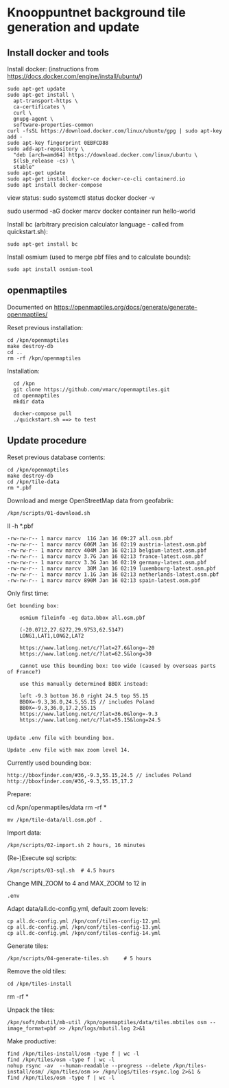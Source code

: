 # Knooppuntnet background tile generation and update

## Install docker and tools

Install docker: (instructions from https://docs.docker.com/engine/install/ubuntu/)

    sudo apt-get update
    sudo apt-get install \
      apt-transport-https \
      ca-certificates \
      curl \
      gnupg-agent \
      software-properties-common
    curl -fsSL https://download.docker.com/linux/ubuntu/gpg | sudo apt-key add -
    sudo apt-key fingerprint 0EBFCD88
    sudo add-apt-repository \
      "deb [arch=amd64] https://download.docker.com/linux/ubuntu \
      $(lsb_release -cs) \
      stable"
    sudo apt-get update
    sudo apt-get install docker-ce docker-ce-cli containerd.io
    sudo apt install docker-compose


  view status:
    sudo systemctl status docker
    docker -v

  sudo usermod -aG docker marcv
  docker container run hello-world

Install bc (arbitrary precision calculator language - called from quickstart.sh):

    sudo apt-get install bc

Install osmium (used to merge pbf files and to calculate bounds):

    sudo apt install osmium-tool



## openmaptiles

Documented on https://openmaptiles.org/docs/generate/generate-openmaptiles/

Reset previous installation:

    cd /kpn/openmaptiles
    make destroy-db
    cd ..
    rm -rf /kpn/openmaptiles

Installation:

      cd /kpn
      git clone https://github.com/vmarc/openmaptiles.git
      cd openmaptiles
      mkdir data
    
      docker-compose pull
      ./quickstart.sh ==> to test

## Update procedure

Reset previous database contents:

    cd /kpn/openmaptiles
    make destroy-db
    cd /kpn/tile-data
    rm *.pbf


Download and merge OpenStreetMap data from geofabrik:

    /kpn/scripts/01-download.sh

ll -h *.pbf

    -rw-rw-r-- 1 marcv marcv  11G Jan 16 09:27 all.osm.pbf
    -rw-rw-r-- 1 marcv marcv 606M Jan 16 02:19 austria-latest.osm.pbf
    -rw-rw-r-- 1 marcv marcv 404M Jan 16 02:13 belgium-latest.osm.pbf
    -rw-rw-r-- 1 marcv marcv 3.7G Jan 16 02:13 france-latest.osm.pbf
    -rw-rw-r-- 1 marcv marcv 3.3G Jan 16 02:19 germany-latest.osm.pbf
    -rw-rw-r-- 1 marcv marcv  30M Jan 16 02:19 luxembourg-latest.osm.pbf
    -rw-rw-r-- 1 marcv marcv 1.1G Jan 16 02:13 netherlands-latest.osm.pbf
    -rw-rw-r-- 1 marcv marcv 890M Jan 16 02:13 spain-latest.osm.pbf



Only first time:

    Get bounding box:
    
        osmium fileinfo -eg data.bbox all.osm.pbf

        (-20.0712,27.6272,29.9753,62.5147)
        LONG1,LAT1,LONG2,LAT2

        https://www.latlong.net/c/?lat=27.6&long=-20
        https://www.latlong.net/c/?lat=62.5&long=30

        cannot use this bounding box: too wide (caused by overseas parts of France?)
    
        use this manually determined BBOX instead:

        left -9.3 bottom 36.0 right 24.5 top 55.15
        BBOX=-9.3,36.0,24.5,55.15 // includes Poland
        BBOX=-9.3,36.0,17.2,55.15
        https://www.latlong.net/c/?lat=36.0&long=-9.3
        https://www.latlong.net/c/?lat=55.15&long=24.5


    Update .env file with bounding box.
    
    Update .env file with max zoom level 14.

Currently used bounding box:


    http://bboxfinder.com/#36,-9.3,55.15,24.5 // includes Poland
    http://bboxfinder.com/#36,-9.3,55.15,17.2


Prepare:

  cd /kpn/openmaptiles/data
	rm -rf *

	mv /kpn/tile-data/all.osm.pbf .

Import data:

	/kpn/scripts/02-import.sh 2 hours, 16 minutes

(Re-)Execute sql scripts:

	/kpn/scripts/03-sql.sh  # 4.5 hours


Change MIN_ZOOM to 4 and MAX_ZOOM to 12 in

	.env

Adapt data/all.dc-config.yml, default zoom levels:

	cp all.dc-config.yml /kpn/conf/tiles-config-12.yml
	cp all.dc-config.yml /kpn/conf/tiles-config-13.yml
	cp all.dc-config.yml /kpn/conf/tiles-config-14.yml

Generate tiles:

	/kpn/scripts/04-generate-tiles.sh     # 5 hours

Remove the old tiles:

	cd /kpn/tiles-install
  rm -rf *

Unpack the tiles:

	/kpn/soft/mbutil/mb-util /kpn/openmaptiles/data/tiles.mbtiles osm --image_format=pbf >> /kpn/logs/mbutil.log 2>&1 

Make productive:

    find /kpn/tiles-install/osm -type f | wc -l
    find /kpn/tiles/osm -type f | wc -l
    nohup rsync -av  --human-readable --progress --delete /kpn/tiles-install/osm/ /kpn/tiles/osm >> /kpn/logs/tiles-rsync.log 2>&1 &
    find /kpn/tiles/osm -type f | wc -l
